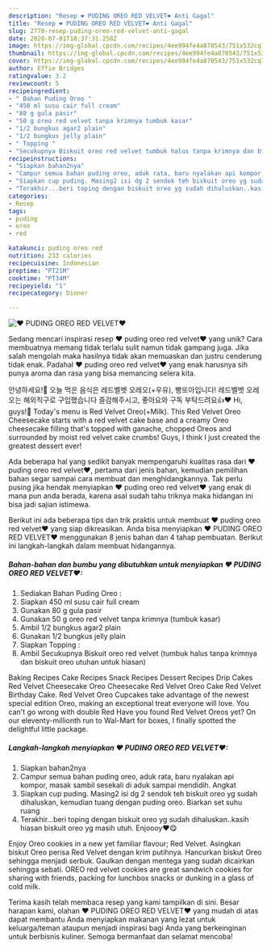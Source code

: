```yaml
---
description: "Resep ❤ PUDING OREO RED VELVET❤ Anti Gagal"
title: "Resep ❤ PUDING OREO RED VELVET❤ Anti Gagal"
slug: 2770-resep-puding-oreo-red-velvet-anti-gagal
date: 2020-07-01T18:37:31.250Z
image: https://img-global.cpcdn.com/recipes/4ee994fe4a870543/751x532cq70/❤-puding-oreo-red-velvet❤-foto-resep-utama.jpg
thumbnail: https://img-global.cpcdn.com/recipes/4ee994fe4a870543/751x532cq70/❤-puding-oreo-red-velvet❤-foto-resep-utama.jpg
cover: https://img-global.cpcdn.com/recipes/4ee994fe4a870543/751x532cq70/❤-puding-oreo-red-velvet❤-foto-resep-utama.jpg
author: Effie Bridges
ratingvalue: 3.2
reviewcount: 5
recipeingredient:
- " Bahan Puding Oreo "
- "450 ml susu cair full cream"
- "80 g gula pasir"
- "50 g oreo red velvet tanpa krimnya tumbuk kasar"
- "1/2 bungkus agar2 plain"
- "1/2 bungkus jelly plain"
- " Topping "
- "Secukupnya Biskuit oreo red velvet tumbuk halus tanpa krimnya dan biskuit oreo utuhan untuk hiasan"
recipeinstructions:
- "Siapkan bahan2nya"
- "Campur semua bahan puding oreo, aduk rata, baru nyalakan api kompor, masak sambil sesekali di aduk sampai mendidih. Angkat"
- "Siapkan cup puding. Masing2 isi dg 2 sendok teh biskuit oreo yg sudah dihaluskan, kemudian tuang dengan puding oreo. Biarkan set suhu ruang"
- "Terakhir...beri toping dengan biskuit oreo yg sudah dihaluskan..kasih hiasan biskuit oreo yg masih utuh. Enjoooy❤😋"
categories:
- Resep
tags:
- puding
- oreo
- red

katakunci: puding oreo red 
nutrition: 233 calories
recipecuisine: Indonesian
preptime: "PT21M"
cooktime: "PT34M"
recipeyield: "1"
recipecategory: Dinner

---
```



![❤ PUDING OREO RED VELVET❤](https://img-global.cpcdn.com/recipes/4ee994fe4a870543/751x532cq70/❤-puding-oreo-red-velvet❤-foto-resep-utama.jpg)

Sedang mencari inspirasi resep ❤ puding oreo red velvet❤ yang unik? Cara membuatnya memang tidak terlalu sulit namun tidak gampang juga. Jika salah mengolah maka hasilnya tidak akan memuaskan dan justru cenderung tidak enak. Padahal ❤ puding oreo red velvet❤ yang enak harusnya sih punya aroma dan rasa yang bisa memancing selera kita.

안녕하세요!🤗 오늘 먹은 음식은 레드벨벳 오레오(+우유), 빵또아입니다! 레드벨벳 오레오는 해외직구로 구입했습니다 즐감해주시고, 좋아요와 구독 부탁드려요👍❤ Hi, guys!🤗 Today&#39;s menu is Red Velvet Oreo(+Milk). This Red Velvet Oreo Cheesecake starts with a red velvet cake base and a creamy Oreo cheesecake filling that&#39;s topped with ganache, chopped Oreos and surrounded by moist red velvet cake crumbs! Guys, I think I just created the greatest dessert ever!

Ada beberapa hal yang sedikit banyak mempengaruhi kualitas rasa dari ❤ puding oreo red velvet❤, pertama dari jenis bahan, kemudian pemilihan bahan segar sampai cara membuat dan menghidangkannya. Tak perlu pusing jika hendak menyiapkan ❤ puding oreo red velvet❤ yang enak di mana pun anda berada, karena asal sudah tahu triknya maka hidangan ini bisa jadi sajian istimewa.


Berikut ini ada beberapa tips dan trik praktis untuk membuat ❤ puding oreo red velvet❤ yang siap dikreasikan. Anda bisa menyiapkan ❤ PUDING OREO RED VELVET❤ menggunakan 8 jenis bahan dan 4 tahap pembuatan. Berikut ini langkah-langkah dalam membuat hidangannya.

<!--inarticleads1-->

##### Bahan-bahan dan bumbu yang dibutuhkan untuk menyiapkan ❤ PUDING OREO RED VELVET❤:

1. Sediakan  Bahan Puding Oreo :
1. Siapkan 450 ml susu cair full cream
1. Gunakan 80 g gula pasir
1. Gunakan 50 g oreo red velvet tanpa krimnya (tumbuk kasar)
1. Ambil 1/2 bungkus agar2 plain
1. Gunakan 1/2 bungkus jelly plain
1. Siapkan  Topping :
1. Ambil Secukupnya Biskuit oreo red velvet (tumbuk halus tanpa krimnya dan biskuit oreo utuhan untuk hiasan)


Baking Recipes Cake Recipes Snack Recipes Dessert Recipes Drip Cakes Red Velvet Cheesecake Oreo Cheesecake Red Velvet Oreo Cake Red Velvet Birthday Cake. Red Velvet Oreo Cupcakes take advantage of the newest special edition Oreo, making an exceptional treat everyone will love. You can&#39;t go wrong with double Red Have you found Red Velvet Oreos yet? On our eleventy-millionth run to Wal-Mart for boxes, I finally spotted the delightful little package. 

<!--inarticleads2-->

##### Langkah-langkah menyiapkan ❤ PUDING OREO RED VELVET❤:

1. Siapkan bahan2nya
1. Campur semua bahan puding oreo, aduk rata, baru nyalakan api kompor, masak sambil sesekali di aduk sampai mendidih. Angkat
1. Siapkan cup puding. Masing2 isi dg 2 sendok teh biskuit oreo yg sudah dihaluskan, kemudian tuang dengan puding oreo. Biarkan set suhu ruang
1. Terakhir...beri toping dengan biskuit oreo yg sudah dihaluskan..kasih hiasan biskuit oreo yg masih utuh. Enjoooy❤😋


Enjoy Oreo cookies in a new yet familiar flavour; Red Velvet. Asingkan biskut Oreo perisa Red Velvet dengan krim putihnya. Hancurkan biskut Oreo sehingga menjadi serbuk. Gaulkan dengan mentega yang sudah dicairkan sehingga sebati. OREO red velvet cookies are great sandwich cookies for sharing with friends, packing for lunchbox snacks or dunking in a glass of cold milk. 

Terima kasih telah membaca resep yang kami tampilkan di sini. Besar harapan kami, olahan ❤ PUDING OREO RED VELVET❤ yang mudah di atas dapat membantu Anda menyiapkan makanan yang lezat untuk keluarga/teman ataupun menjadi inspirasi bagi Anda yang berkeinginan untuk berbisnis kuliner. Semoga bermanfaat dan selamat mencoba!
